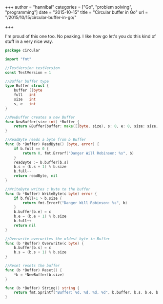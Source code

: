 +++
author = "hannibal"
categories = ["Go", "problem solving", "programming"]
date = "2015-10-15"
title = "Circular buffer in Go"
url = "/2015/10/15/circular-buffer-in-go/"

+++

I'm proud of this one too. No peaking. I like how go let's you do this kind of stuff in a very nice way.

~~~go
package circular

import "fmt"

//TestVersion testVersion
const TestVersion = 1

//Buffer buffer type
type Buffer struct {
	buffer []byte
	full   int
	size   int
	s, e   int
}

//NewBuffer creates a new Buffer
func NewBuffer(size int) *Buffer {
	return &Buffer{buffer: make([]byte, size), s: 0, e: 0, size: size, full: 0}
}

//ReadByte reads a byte from b Buffer
func (b *Buffer) ReadByte() (byte, error) {
	if b.full == 0 {
		return 0, fmt.Errorf("Danger Will Robinson: %s", b)
	}
	readByte := b.buffer[b.s]
	b.s = (b.s + 1) % b.size
	b.full--
	return readByte, nil
}

//WriteByte writes c byte to the buffer
func (b *Buffer) WriteByte(c byte) error {
	if b.full+1 > b.size {
		return fmt.Errorf("Danger Will Robinson: %s", b)
	}
	b.buffer[b.e] = c
	b.e = (b.e + 1) % b.size
	b.full++
	return nil
}

//Overwrite overwrites the oldest byte in Buffer
func (b *Buffer) Overwrite(c byte) {
	b.buffer[b.s] = c
	b.s = (b.s + 1) % b.size
}

//Reset resets the buffer
func (b *Buffer) Reset() {
	*b = *NewBuffer(b.size)
}

func (b *Buffer) String() string {
	return fmt.Sprintf("Buffer: %d, %d, %d, %d", b.buffer, b.s, b.e, b.size)
}
~~~